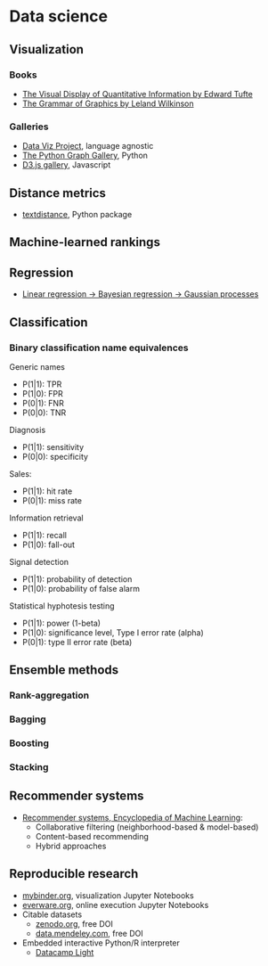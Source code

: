 # Data science
## Visualization
### Books
- [The Visual Display of Quantitative Information by Edward Tufte](https://books.google.es/books/about/The_visual_display_of_quantitative_infor.html?id=tWpHAAAAMAAJ)
- [The Grammar of Graphics by Leland Wilkinson](https://books.google.es/books/about/The_Grammar_of_Graphics.html?id=_kRX4LoFfGQC)

### Galleries
- [Data Viz Project](http://datavizproject.com/function/comparison/), language agnostic
- [The Python Graph Gallery](https://python-graph-gallery.com/), Python
- [D3.js gallery](https://github.com/d3/d3/wiki/Gallery), Javascript

## Distance metrics
- [textdistance](https://github.com/orsinium/textdistance), Python package

## Machine-learned rankings

## Regression
- [Linear regression -> Bayesian regression -> Gaussian processes](https://www.cs.ubc.ca/labs/lci/mlrg/slides/GaussianProcessses.pdf)

## Classification

### Binary classification name equivalences
Generic names
- P(1|1): TPR
- P(1|0): FPR
- P(0|1): FNR
- P(0|0): TNR

Diagnosis
- P(1|1): sensitivity
- P(0|0): specificity

Sales:
- P(1|1): hit rate
- P(0|1): miss rate

Information retrieval
- P(1|1): recall
- P(1|0): fall-out

Signal detection
- P(1|1): probability of detection
- P(1|0): probability of false alarm

Statistical hyphotesis testing
- P(1|1): power (1-beta)
- P(1|0): significance level, Type I error rate (alpha)
- P(0|1): type II error rate (beta)

## Ensemble methods
### Rank-aggregation

### Bagging

### Boosting

### Stacking


## Recommender systems
- [Recommender systems, Encyclopedia of Machine Learning](http://www.prem-melville.com/publications/recommender-systems-eml2010.pdf):
  - Collaborative filtering (neighborhood-based & model-based)
  - Content-based recommending
  - Hybrid approaches

## Reproducible research
- [mybinder.org](http://mybinder.org/), visualization Jupyter Notebooks
- [everware.org](http://everware.xyz/), online execution Jupyter Notebooks
- Citable datasets
  - [zenodo.org](https://zenodo.org/), free DOI
  - [data.mendeley.com](https://data.mendeley.com), free DOI
- Embedded interactive Python/R interpreter
  - [Datacamp Light](https://github.com/datacamp/datacamp-light-wordpress)
